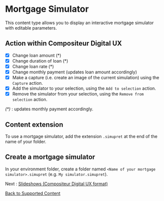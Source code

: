 # Mortgage Simulator

This content type allows you to display an interactive mortgage simulator with editable parameters.

## Action within Compositeur Digital UX

- [X] Change loan amount (\*)
- [X] Change duration of loan (\*)
- [X] Change loan rate (\*)
- [X] Change monthly payment (updates loan amount accordingly)
- [X] Make a capture (i.e. create an image of the current simulation) using the `Capture` action.
- [X] Add the simulator to your selection, using the `Add to selection` action.
- [X] Remove the simulator from your selection, using the `Remove from selection` action.

*(\*)* : updates monthly payment accordingly.

## Content extension

To use a mortgage simulator, add the extension `.simupret` at the end of the name of your folder.

## Create a mortgage simulator

In your environment folder, create a folder named `<Name of your mortgage simulator>.simupret` (e.g. `My simulator.simupret`).

Next : [Slideshows (Compositeur Digital UX format)](slideshows.md)

[Back to Supported Content](index.md)
